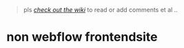 
> pls _[check out the wiki](https://github.com/sskenner/frontendsite/wiki/thoughts-n-stuff)_ to read or add comments et al ..

non webflow frontendsite 
========================
